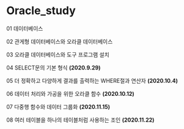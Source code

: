 # Oracle_study

01 데이터베이스

02 관게형 데이터베이스와 오라클 데이터베이스

03 오라클 데이터베이스와 도구 프로그램 설치

04 SELECT문의 기본 형식 **(2020.9.29)**

05 더 정확하고 다양하게 결과를 출력하는 WHERE절과 연산자  **(2020.10.4)**

06 데이터 처리와 가공을 위한 오라클 함수 **(2020.10.12)**

07 다중행 함수와 데이터 그룹화 **(2020.11.15)**

08 여러 테이블을 하나의 테이블처럼 사용하는 조인 **(2020.11.22)**

